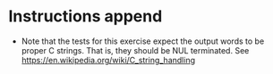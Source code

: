 # Instructions append

- Note that the tests for this exercise expect the output words to be proper C strings. That is, they should be NUL terminated. See https://en.wikipedia.org/wiki/C_string_handling